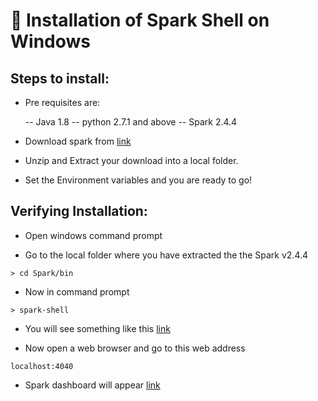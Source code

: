 # :memo: Installation of Spark Shell on Windows

## Steps to install: 

- Pre requisites are:

	-- Java 1.8
	-- python 2.7.1 and above
	-- Spark 2.4.4

- Download spark from [link](https://spark.apache.org/downloads.html)

- Unzip and Extract your download into a local folder.

- Set the Environment variables and you are ready to go!

## Verifying Installation:

- Open windows command prompt

- Go to the local folder where you have extracted the the Spark v2.4.4

```
> cd Spark/bin
```
- Now in command prompt 
``` 
> spark-shell
```
- You will see something like this [link](https://github.com/priyansh19/Spark_In_Memory_Processing/blob/master/Installing_Spark/spark1.png)

- Now open a web browser and go to this web address
``` 
localhost:4040
```
- Spark dashboard will appear [link](https://github.com/priyansh19/Spark_In_Memory_Processing/blob/master/Installing_Spark/spark2.png)
